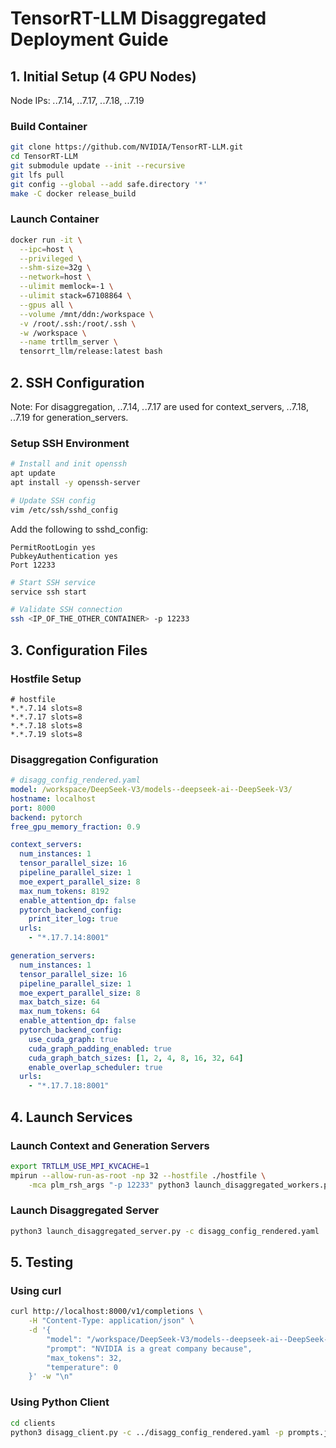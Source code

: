# TensorRT-LLM Disaggregated Deployment Guide

## 1. Initial Setup (4 GPU Nodes)
Node IPs: *.*.7.14, *.*.7.17, *.*.7.18, *.*.7.19

### Build Container
```bash
git clone https://github.com/NVIDIA/TensorRT-LLM.git
cd TensorRT-LLM
git submodule update --init --recursive
git lfs pull
git config --global --add safe.directory '*'
make -C docker release_build
```

### Launch Container
```bash
docker run -it \
  --ipc=host \
  --privileged \
  --shm-size=32g \
  --network=host \
  --ulimit memlock=-1 \
  --ulimit stack=67108864 \
  --gpus all \
  --volume /mnt/ddn:/workspace \
  -v /root/.ssh:/root/.ssh \
  -w /workspace \
  --name trtllm_server \
  tensorrt_llm/release:latest bash
```

## 2. SSH Configuration
Note: For disaggregation, *.*.7.14, *.*.7.17 are used for context_servers, *.*.7.18, *.*.7.19 for generation_servers.

### Setup SSH Environment
```bash
# Install and init openssh
apt update
apt install -y openssh-server

# Update SSH config
vim /etc/ssh/sshd_config
```

Add the following to sshd_config:
```
PermitRootLogin yes 
PubkeyAuthentication yes
Port 12233
```

```bash
# Start SSH service
service ssh start

# Validate SSH connection
ssh <IP_OF_THE_OTHER_CONTAINER> -p 12233
```

## 3. Configuration Files

### Hostfile Setup
```text
# hostfile
*.*.7.14 slots=8
*.*.7.17 slots=8
*.*.7.18 slots=8
*.*.7.19 slots=8
```

### Disaggregation Configuration
```yaml
# disagg_config_rendered.yaml
model: /workspace/DeepSeek-V3/models--deepseek-ai--DeepSeek-V3/
hostname: localhost
port: 8000
backend: pytorch
free_gpu_memory_fraction: 0.9

context_servers:
  num_instances: 1
  tensor_parallel_size: 16
  pipeline_parallel_size: 1
  moe_expert_parallel_size: 8
  max_num_tokens: 8192
  enable_attention_dp: false
  pytorch_backend_config:
    print_iter_log: true
  urls:
    - "*.17.7.14:8001"

generation_servers:
  num_instances: 1
  tensor_parallel_size: 16
  pipeline_parallel_size: 1
  moe_expert_parallel_size: 8
  max_batch_size: 64
  max_num_tokens: 64
  enable_attention_dp: false
  pytorch_backend_config:
    use_cuda_graph: true
    cuda_graph_padding_enabled: true
    cuda_graph_batch_sizes: [1, 2, 4, 8, 16, 32, 64]
    enable_overlap_scheduler: true
  urls:
    - "*.17.7.18:8001"
```

## 4. Launch Services

### Launch Context and Generation Servers
```bash
export TRTLLM_USE_MPI_KVCACHE=1
mpirun --allow-run-as-root -np 32 --hostfile ./hostfile \
    -mca plm_rsh_args "-p 12233" python3 launch_disaggregated_workers.py -c disagg_config_rendered.yaml &
```

### Launch Disaggregated Server
```bash
python3 launch_disaggregated_server.py -c disagg_config_rendered.yaml
```

## 5. Testing

### Using curl
```bash
curl http://localhost:8000/v1/completions \
    -H "Content-Type: application/json" \
    -d '{
        "model": "/workspace/DeepSeek-V3/models--deepseek-ai--DeepSeek-V3/",
        "prompt": "NVIDIA is a great company because",
        "max_tokens": 32,
        "temperature": 0
    }' -w "\n"
```

### Using Python Client
```bash
cd clients
python3 disagg_client.py -c ../disagg_config_rendered.yaml -p prompts.json
```
